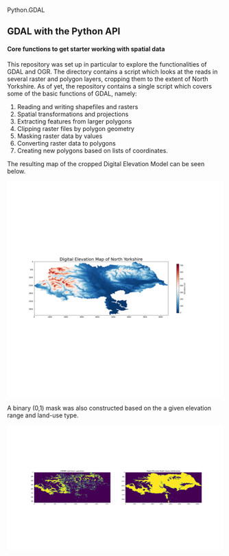 Python.GDAL
## GDAL with the Python API ##
#### Core functions to get starter working with spatial data ####

This repository was set up in particular to explore the functionalities of GDAL and OGR. The directory contains a script which looks at the reads in several raster and polygon layers, cropping them to the extent of North Yorkshire. As of yet, the repository contains a single script which covers some of the basic functions of GDAL, namely:

1. Reading and writing shapefiles and rasters
2. Spatial transformations and projections
3. Extracting features from larger polygons
4. Clipping raster files by polygon geometry
5. Masking raster data by values
6. Converting raster data to polygons
7. Creating new polygons based on lists of coordinates.

The resulting map of the cropped Digital Elevation Model can be seen below.

![plot](https://github.com/FinnHB/Python.GDAL/blob/main/Images/north_yorkshire_dem.png)

A binary (0,1) mask was also constructed based on the a given elevation range and land-use type.

![plot](https://github.com/FinnHB/Python.GDAL/blob/main/Images/binary_mask.png)
